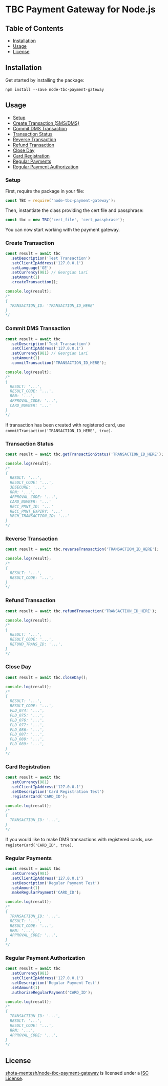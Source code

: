 # TBC Payment Gateway for Node.js

## Table of Contents
- [Installation](#installation)
- [Usage](#usage)
- [License](#license)

## Installation
Get started by installing the package:
```shell script
npm install --save node-tbc-payment-gateway
```

## Usage
- [Setup](#setup)
- [Create Transaction (SMS/DMS)](#create-transaction)
- [Commit DMS Transaction](#commit-dms-transaction)
- [Transaction Status](#transaction-status)
- [Reverse Transaction](#reverse-transaction)
- [Refund Transaction](#refund-transaction)
- [Close Day](#close-day)
- [Card Registration](#card-registration)
- [Regular Payments](#regular-payments)
- [Regular Payment Authorization](#regular-payment-authorization)

### Setup
First, require the package in your file:
```javascript
const TBC = require('node-tbc-payment-gateway');
```
Then, instantiate the class providing the cert file and passphrase:
```javascript
const tbc = new TBC('cert_file', 'cert_passphrase');
```
You can now start working with the payment gateway.

### Create Transaction
```javascript
const result = await tbc
  .setDescription('Test Transaction')
  .setClientIpAddress('127.0.0.1')
  .setLanguage('GE')
  .setCurrency(981) // Georgian Lari
  .setAmount(1)
  .createTransaction();

console.log(result);
/*
{
  TRANSACTION_ID: 'TRANSACTION_ID_HERE'
}
*/
```

### Commit DMS Transaction
```javascript
const result = await tbc
  .setDescription('Test Transaction')
  .setClientIpAddress('127.0.0.1')
  .setCurrency(981) // Georgian Lari
  .setAmount(1)
  .commitTransaction('TRANSACTION_ID_HERE');

console.log(result);
/*
{
  RESULT: '...',
  RESULT_CODE: '...',
  RRN: '...',
  APPROVAL_CODE: '...',
  CARD_NUMBER: '...'
}
*/
```
If transaction has been created with registered card, use `commitTransaction('TRANSACTION_ID_HERE', true)`.

### Transaction Status
```javascript
const result = await tbc.getTransactionStatus('TRANSACTION_ID_HERE');

console.log(result);
/*
{
  RESULT: '...',
  RESULT_CODE: '...',
  3DSECURE: '...',
  RRN: '...',
  APPROVAL_CODE: '...',
  CARD_NUMBER: '...'
  RECC_PMNT_ID: '...'
  RECC_PMNT_EXPIRY: '...'
  MRCH_TRANSACTION_ID: '...'
}
*/
```

### Reverse Transaction
```javascript
const result = await tbc.reverseTransaction('TRANSACTION_ID_HERE');

console.log(result);
/*
{
  RESULT: '...',
  RESULT_CODE: '...',
}
*/
```

### Refund Transaction
```javascript
const result = await tbc.refundTransaction('TRANSACTION_ID_HERE');

console.log(result);
/*
{
  RESULT: '...',
  RESULT_CODE: '...',
  REFUND_TRANS_ID: '...',
}
*/
```

### Close Day
```javascript
const result = await tbc.closeDay();

console.log(result);
/*
{
  RESULT: '...',
  RESULT_CODE: '...',
  FLD_074: '...',
  FLD_075: '...',
  FLD_076: '...',
  FLD_077: '...',
  FLD_086: '...',
  FLD_087: '...',
  FLD_088: '...',
  FLD_089: '...',
}
*/
```

### Card Registration
```javascript
const result = await tbc
  .setCurrency(981)
  .setClientIpAddress('127.0.0.1')
  .setDescription('Card Registration Test')
  .registerCard('CARD_ID');

console.log(result);
/*
{
  TRANSACTION_ID: '...',
}
*/
```
If you would like to make DMS transactions with registered cards, use `registerCard('CARD_ID', true)`.

### Regular Payments
```javascript
const result = await tbc
  .setCurrency(981)
  .setClientIpAddress('127.0.0.1')
  .setDescription('Regular Payment Test')
  .setAmount(1)
  .makeRegularPayment('CARD_ID');

console.log(result);
/*
{
  TRANSACTION_ID: '...',
  RESULT: '...',
  RESULT_CODE: '...',
  RRN: '...',
  APPROVAL_CODE: '...',
}
*/
```

### Regular Payment Authorization
```javascript
const result = await tbc
  .setCurrency(981)
  .setClientIpAddress('127.0.0.1')
  .setDescription('Regular Payment Test')
  .setAmount(1)
  .authorizeRegularPayment('CARD_ID');

console.log(result);
/*
{
  TRANSACTION_ID: '...',
  RESULT: '...',
  RESULT_CODE: '...',
  RRN: '...',
  APPROVAL_CODE: '...',
}
*/
```

## License

[shota-mentesh/node-tbc-payment-gateway](https://github.com/shota-mentesh/node-tbc-payment-gateway) is licensed under a [ISC License](https://github.com/zgabievi/laravel-bogpayment/blob/master/LICENSE).